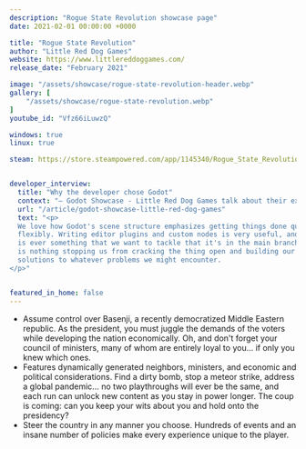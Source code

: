 ```yaml
---
description: "Rogue State Revolution showcase page"
date: 2021-02-01 00:00:00 +0000

title: "Rogue State Revolution"
author: "Little Red Dog Games"
website: https://www.littlereddoggames.com/
release_date: "February 2021"

image: "/assets/showcase/rogue-state-revolution-header.webp"
gallery: [
	"/assets/showcase/rogue-state-revolution.webp"
]
youtube_id: "Vfz66iLuwzQ"

windows: true
linux: true

steam: https://store.steampowered.com/app/1145340/Rogue_State_Revolution/


developer_interview:
  title: "Why the developer chose Godot"
  context: "— Godot Showcase - Little Red Dog Games talk about their experience "
  url: "/article/godot-showcase-little-red-dog-games"
  text: "<p>
  We love how Godot's scene structure emphasizes getting things done quickly and
  flexibly. Writing editor plugins and custom nodes is very useful, and if there
  is ever something that we want to tackle that it's in the main branch, there
  is nothing stopping us from cracking the thing open and building our own
  solutions to whatever problems we might encounter.
</p>"


featured_in_home: false
---
```


<ul>
  <li>
    Assume control over Basenji, a recently democratized Middle Eastern republic.
    As the president, you must juggle the demands of the voters while developing
    the nation economically. Oh, and don't forget your council of ministers, many
    of whom are entirely loyal to you... if only you knew which ones.
  </li>
  <li>
    Features dynamically generated neighbors, ministers, and economic and
    political considerations.  Find a dirty bomb, stop a meteor strike, address a
    global pandemic... no two playthroughs will ever be the same, and each run can
    unlock new content as you stay in power longer. The coup is coming: can you
    keep your wits about you and hold onto the presidency?
  </li>
  <li>
    Steer the country in any manner you choose. Hundreds of events and an insane
    number of policies make every experience unique to the player.
  </li>
</ul>
